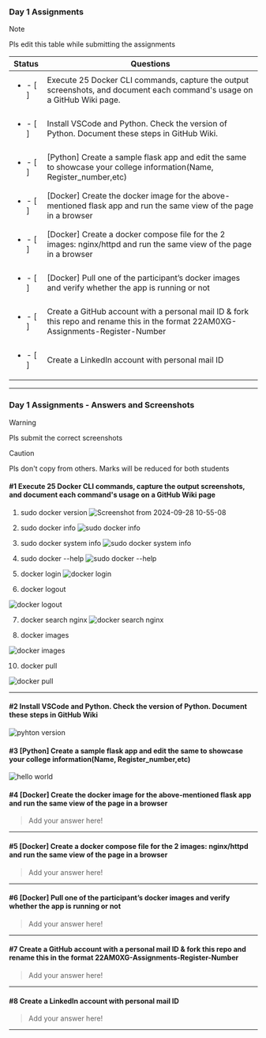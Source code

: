### Day 1 Assignments

> [!NOTE]
> Pls edit this table while submitting the assignments

| Status         | Questions     | 
|----------------|---------------|
| <ul><li>- [ ] </li></ul> | Execute 25 Docker CLI commands, capture the output screenshots, and document each command's usage on a GitHub Wiki page. |
| <ul><li>- [ ] </li></ul> | Install VSCode and Python. Check the version of Python. Document these steps in GitHub Wiki. |
| <ul><li>- [ ] </li></ul> | [Python] Create a sample flask app and edit the same to showcase your college information(Name, Register_number,etc) |
| <ul><li>- [ ] </li></ul> | [Docker] Create the docker image for the above-mentioned flask app and run the same view of the page in a browser |
| <ul><li>- [ ] </li></ul> | [Docker] Create a docker compose file for the 2 images: nginx/httpd and run the same view of the page in a browser |
| <ul><li>- [ ] </li></ul> | [Docker] Pull one of the participant’s docker images and verify whether the app is running or not  |
| <ul><li>- [ ] </li></ul> | Create a GitHub account with a personal mail ID & fork this repo and rename this in the format 22AM0XG-Assignments-Register-Number  |
| <ul><li>- [ ] </li></ul> | Create a LinkedIn account with personal mail ID  |

***

### Day 1 Assignments - Answers and Screenshots

> [!WARNING]
> Pls submit the correct screenshots

> [!CAUTION]
> Pls don't copy from others. Marks will be reduced for both students

#### #1 Execute 25 Docker CLI commands, capture the output screenshots, and document each command's usage on a GitHub Wiki page

1. sudo docker version
![Screenshot from 2024-09-28 10-55-08](https://github.com/user-attachments/assets/696d7a38-b9a8-4503-9d69-cb22fa3ce79a)

2. sudo docker info
![sudo docker info](https://github.com/user-attachments/assets/5bb44a7d-c208-4c4e-b0fa-6328267692da)

3. sudo docker system info
![sudo docker system info](https://github.com/user-attachments/assets/391b9695-3275-4157-b69a-556bfde837a8)

4. sudo docker --help
![sudo docker --help](https://github.com/user-attachments/assets/c93e0563-58dc-4cd7-8e65-5087f47d239d)

5. docker login
![docker login](https://github.com/user-attachments/assets/5ef3133b-3f93-4620-9b35-2164d37fda08)

6. docker logout

![docker logout](https://github.com/user-attachments/assets/084e1c9a-6e6c-46cc-9796-718ceb536ecc)

7. docker search nginx
![docker search nginx](https://github.com/user-attachments/assets/50498068-609f-4bac-a11f-f5cdb57ad621)

8. docker images
   
![docker images](https://github.com/user-attachments/assets/8075f61a-4738-46e9-ba5c-c1c7f0d40878)

10. docker pull
   
![docker pull](https://github.com/user-attachments/assets/77a0b711-d995-4707-a961-dac73afdbe8a)

***

#### #2 Install VSCode and Python. Check the version of Python. Document these steps in GitHub Wiki


![pyhton version](https://github.com/user-attachments/assets/ebdcbd68-78ae-4ab4-9ce6-6fb6d110bc98)

#### #3 [Python] Create a sample flask app and edit the same to showcase your college information(Name, Register_number,etc)
![hello world](https://github.com/user-attachments/assets/6d3948be-6316-46be-a98f-0d62b76e43c1)

#### #4 [Docker] Create the docker image for the above-mentioned flask app and run the same view of the page in a browser
> Add your answer here!

***

#### #5 [Docker] Create a docker compose file for the 2 images: nginx/httpd and run the same view of the page in a browser
> Add your answer here!

***

#### #6 [Docker] Pull one of the participant’s docker images and verify whether the app is running or not
> Add your answer here!

***

#### #7 Create a GitHub account with a personal mail ID & fork this repo and rename this in the format 22AM0XG-Assignments-Register-Number
> Add your answer here!

***

#### #8 Create a LinkedIn account with personal mail ID
> Add your answer here!

***
